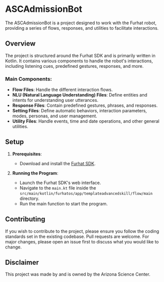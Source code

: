 # ASCAdmissionBot

The ASCAdmissionBot is a project designed to work with the Furhat robot, providing a series of flows, responses, and utilities to facilitate interactions.

## Overview

The project is structured around the Furhat SDK and is primarily written in Kotlin. It contains various components to handle the robot's interactions, including listening cues, predefined gestures, responses, and more.

### Main Components:

- **Flow Files**: Handle the different interaction flows.
- **NLU (Natural Language Understanding) Files**: Define entities and intents for understanding user utterances.
- **Response Files**: Contain predefined gestures, phrases, and responses.
- **Setting Files**: Define automatic behaviors, interaction parameters, modes, personas, and user management.
- **Utility Files**: Handle events, time and date operations, and other general utilities.

## Setup

1. **Prerequisites**:
   - Download and install the [Furhat SDK](https://www.furhat.io/download/).

2. **Running the Program**:
   - Launch the Furhat SDK's web interface.
   - Navigate to the `main.kt` file inside the `src/main/kotlin/furhatos/app/templateadvancedskill/flow/main` directory.
   - Run the main function to start the program.

## Contributing

If you wish to contribute to the project, please ensure you follow the coding standards set in the existing codebase. Pull requests are welcome. For major changes, please open an issue first to discuss what you would like to change.

## Disclaimer

This project was made by and is owned by the Arizona Science Center.
